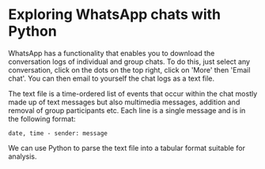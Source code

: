 # Exploring WhatsApp chats with Python

WhatsApp has a functionality that enables you to download the conversation logs of individual and group chats.  To do this, just select any conversation, click on the dots on the top right, click on 'More' then 'Email chat'.  You can then email to yourself the chat logs as a text file.

The text file is a time-ordered list of events that occur within the chat mostly made up of text messages but also multimedia messages, addition and removal of group participants etc.  Each line is a single message and is in the following format:  

`date, time - sender: message`

We can use Python to parse the text file into a tabular format suitable for analysis.  